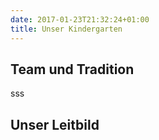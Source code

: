 ```yaml
---
date: 2017-01-23T21:32:24+01:00
title: Unser Kindergarten
---
```


## Team und Tradition

sss

## Unser Leitbild